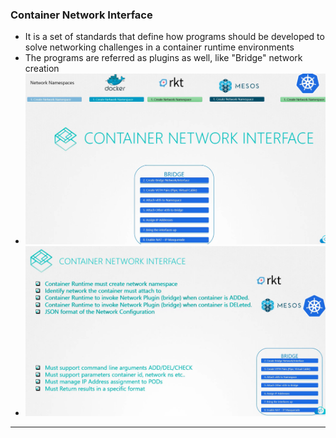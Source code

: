 
### Container Network Interface

- It is a set of standards that define how programs should be developed to solve networking challenges in a container runtime environments
- The programs are referred as plugins as well, like "Bridge" network creation
- ![cni-1.png](Attachments/cni-1.png)
- ![cni-2.png](Attachments/cni-2.png)


---
